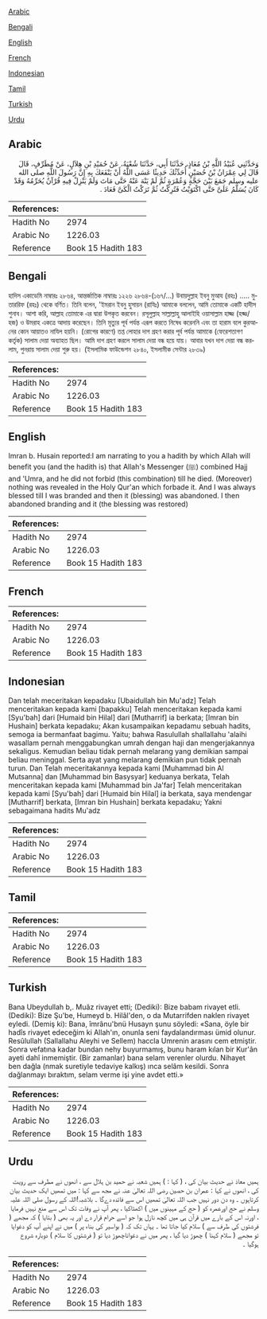 [Arabic](#arabic)

[Bengali](#bengali)

[English](#english)

[French](#french)

[Indonesian](#indonesian)

[Tamil](#tamil)

[Turkish](#turkish)

[Urdu](#urdu)

## Arabic


<div dir="rtl" lang="ar" style={{fontSize:'larger',backgroundColor:'#f8f9fa',padding:20}}>
وَحَدَّثَنِي عُبَيْدُ اللَّهِ بْنُ مُعَاذٍ، حَدَّثَنَا أَبِي، حَدَّثَنَا شُعْبَةُ، عَنْ حُمَيْدِ بْنِ هِلاَلٍ، عَنْ مُطَرِّفٍ، قَالَ قَالَ لِي عِمْرَانُ بْنُ حُصَيْنٍ أُحَدِّثُكَ حَدِيثًا عَسَى اللَّهُ أَنْ يَنْفَعَكَ بِهِ إِنَّ رَسُولَ اللَّهِ صلى الله عليه وسلم جَمَعَ بَيْنَ حَجَّةٍ وَعُمْرَةٍ ثُمَّ لَمْ يَنْهَ عَنْهُ حَتَّى مَاتَ وَلَمْ يَنْزِلْ فِيهِ قُرْآنٌ يُحَرِّمُهُ وَقَدْ كَانَ يُسَلَّمُ عَلَىَّ حَتَّى اكْتَوَيْتُ فَتُرِكْتُ ثُمَّ تَرَكْتُ الْكَىَّ فَعَادَ ‏.‏
</div>
<div style={{backgroundColor:'#f8f9fa',padding:20, marginBottom: 10}}><table> <thead> <tr> <th>References:</th> <th></th> </tr> </thead> <tbody><tr><td>Hadith No</td><td>2974</td></tr><tr><td>Arabic No</td><td>1226.03</td></tr><tr><td>Reference</td><td>Book 15 Hadith 183</td></tr></tbody></table></div>

## Bengali


<div dir="ltr" lang="bn" style={{fontSize:'larger',backgroundColor:'#f8f9fa',padding:20}}>
হাদিস একাডেমি নাম্বারঃ ২৮৬৪, আন্তর্জাতিক নাম্বারঃ ১২২৬ ২৮৬৪-(১৬৭/...) উবায়দুল্লাহ ইবনু মুআয (রহঃ) ..... মুতাররিফ (রহঃ) থেকে বর্ণিত। তিনি বলেন, 'ইমরান ইবনু হুসায়ন (রাযিঃ) আমাকে বললেন, আমি তোমাকে একটি হাদীস শুনাব। আশা করি, আল্লাহ তোমাকে এর দ্বারা উপকৃত করবেন। রসূলুল্লাহ সাল্লাল্লাহু আলাইহি ওয়াসাল্লাম হাজ্জ (হজ্জ/হজ) ও উমরাহ একত্রে আদায় করেছেন। তিনি মৃত্যুর পূর্ব পর্যন্ত এরূপ করতে নিষেধ করেননি এবং তা হারাম বলে কুরআনের কোন আয়াতও নাযিল হয়নি। (রোগের কারণে) তপ্ত লোহার দাগ গ্রহণ করার পূর্ব পর্যন্ত আমাকে (ফেরেশতাগণ কর্তৃক) সালাম দেয়া অব্যাহত ছিল। আমি দাগ গ্রহণ করলে সালাম দেয়া বন্ধ হয়ে যায়। আবার যখন দাগ দেয়া বন্ধ করলাম, পুনরায় সালাম দেয়া শুরু হয়। (ইসলামিক ফাউন্ডেশন ২৮৪০, ইসলামীক সেন্টার ২৮৩৯)
</div>
<div style={{backgroundColor:'#f8f9fa',padding:20, marginBottom: 10}}><table> <thead> <tr> <th>References:</th> <th></th> </tr> </thead> <tbody><tr><td>Hadith No</td><td>2974</td></tr><tr><td>Arabic No</td><td>1226.03</td></tr><tr><td>Reference</td><td>Book 15 Hadith 183</td></tr></tbody></table></div>

## English


<div dir="ltr" lang="en" style={{fontSize:'larger',backgroundColor:'#f8f9fa',padding:20}}>
Imran b. Husain reported:I am narrating to you a hadith by which Allah will benefit you (and the hadith is) that Allah's Messenger (ﷺ) combined Hajj and 'Umra, and he did not forbid (this combination) till he died. (Moreover) nothing was revealed in the Holy Qur'an which forbade it. And I was always blessed till I was branded and then it (blessing) was abandoned. I then abandoned branding and it (the blessing was restored)
</div>
<div style={{backgroundColor:'#f8f9fa',padding:20, marginBottom: 10}}><table> <thead> <tr> <th>References:</th> <th></th> </tr> </thead> <tbody><tr><td>Hadith No</td><td>2974</td></tr><tr><td>Arabic No</td><td>1226.03</td></tr><tr><td>Reference</td><td>Book 15 Hadith 183</td></tr></tbody></table></div>

## French


<div dir="ltr" lang="fr" style={{fontSize:'larger',backgroundColor:'#f8f9fa',padding:20}}>

</div>
<div style={{backgroundColor:'#f8f9fa',padding:20, marginBottom: 10}}><table> <thead> <tr> <th>References:</th> <th></th> </tr> </thead> <tbody><tr><td>Hadith No</td><td>2974</td></tr><tr><td>Arabic No</td><td>1226.03</td></tr><tr><td>Reference</td><td>Book 15 Hadith 183</td></tr></tbody></table></div>

## Indonesian


<div dir="ltr" lang="id" style={{fontSize:'larger',backgroundColor:'#f8f9fa',padding:20}}>
Dan telah meceritakan kepadaku [Ubaidullah bin Mu'adz] Telah menceritakan kepada kami [bapakku] Telah menceritakan kepada kami [Syu'bah] dari [Humaid bin Hilal] dari [Mutharrif] ia berkata; [Imran bin Hushain] berkata kepadaku; Akan kusampaikan kepadamu sebuah hadits, semoga ia bermanfaat bagimu. Yaitu; bahwa Rasulullah shallallahu 'alaihi wasallam pernah menggabungkan umrah dengan haji dan mengerjakannya sekaligus. Kemudian beliau tidak pernah melarang yang demikian sampai beliau meninggal. Serta ayat yang melarang demikian pun tidak pernah turun. Dan Telah meceritakannya kepada kami [Muhammad bin Al Mutsanna] dan [Muhammad bin Basysyar] keduanya berkata, Telah menceritakan kepada kami [Muhammad bin Ja'far] Telah menceritakan kepada kami [Syu'bah] dari [Humaid bin Hilal] ia berkata, saya mendengar [Mutharrif] berkata, [Imran bin Hushain] berkata kepadaku; Yakni sebagaimana hadits Mu'adz
</div>
<div style={{backgroundColor:'#f8f9fa',padding:20, marginBottom: 10}}><table> <thead> <tr> <th>References:</th> <th></th> </tr> </thead> <tbody><tr><td>Hadith No</td><td>2974</td></tr><tr><td>Arabic No</td><td>1226.03</td></tr><tr><td>Reference</td><td>Book 15 Hadith 183</td></tr></tbody></table></div>

## Tamil


<div dir="ltr" lang="ta" style={{fontSize:'larger',backgroundColor:'#f8f9fa',padding:20}}>

</div>
<div style={{backgroundColor:'#f8f9fa',padding:20, marginBottom: 10}}><table> <thead> <tr> <th>References:</th> <th></th> </tr> </thead> <tbody><tr><td>Hadith No</td><td>2974</td></tr><tr><td>Arabic No</td><td>1226.03</td></tr><tr><td>Reference</td><td>Book 15 Hadith 183</td></tr></tbody></table></div>

## Turkish


<div dir="ltr" lang="tr" style={{fontSize:'larger',backgroundColor:'#f8f9fa',padding:20}}>
Bana Ubeydullah b,. Muâz rivayet etti; (Dediki): Bize babam rivayet etli. (Dediki): Bize Şu'be, Humeyd b. Hilâl'den, o da Mutarrifden naklen rivayet eyledi. (Demiş ki): Bana, îmrânu'bnü Husayn şunu söyledi: «Sana, öyle bir hadîs rivayet edeceğim ki Allah'ın, onunla seni faydalandırması ümid olunur. Resûlullah (Sallallahu Aleyhi ve Sellem) haccla Umrenin arasını cem etmiştir. Sonra vefatına kadar bundan nehy buyurmamış, bunu haram kılan bir Kur'ân ayeti dahî inmemiştir. (Bir zamanlar) bana selam verenler olurdu. Nihayet ben dağla (nmak suretiyle tedaviye kalkış) ınca selâm kesildi. Sonra dağlanmayı bıraktım, selam verme işi yine avdet etti.»
</div>
<div style={{backgroundColor:'#f8f9fa',padding:20, marginBottom: 10}}><table> <thead> <tr> <th>References:</th> <th></th> </tr> </thead> <tbody><tr><td>Hadith No</td><td>2974</td></tr><tr><td>Arabic No</td><td>1226.03</td></tr><tr><td>Reference</td><td>Book 15 Hadith 183</td></tr></tbody></table></div>

## Urdu


<div dir="rtl" lang="ur" style={{fontSize:'larger',backgroundColor:'#f8f9fa',padding:20}}>
ہمیں معاذ نے حدیث بیان کی ، ( کہا : ) ہمیں شعبہ نے حمید بن ہلال سے ، انھوں نے مطرف سے رویت کی ، انھوں نے کہا : عمران بن حصین رضی اللہ تعالیٰ عنہ نے مجھ سے کہا : میں تمھیں ایک حدیث بیان کرتاہوں ۔ وہ دن دور نہیں جب اللہ تعالیٰ تمھیں اس سے فائدہ دےگا ۔ بلاشبہ!اللہ کے رسول صلی اللہ علیہ وسلم نے حج اورعمرہ کو ( حج کے مہینوں میں ) اکھٹاکیا ، پھر آپ نے وفات تک اس سے منع نہیں فرمایا ، اورنہ اس کے بارے میں قرآن ہی میں کچھ نازل ہوا جو اسے حرام قرار دے اور یہ بھی ( بتایا ) کہ مجھے ( فرشتوں کی طرف سے ) سلام کیا جاتا تھا ۔ یہاں تک کہ ( بواسیر کی بناء پر ) میں نے اپنے آپ کو دغوایا تو مجھے ( سلام کہنا ) چھوڑ دیا گیا ، پھر میں نے دغواناچھوڑ دیا تو ( فرشتوں کا سلام ) دوبارہ شروع ہوگیا ۔
</div>
<div style={{backgroundColor:'#f8f9fa',padding:20, marginBottom: 10}}><table> <thead> <tr> <th>References:</th> <th></th> </tr> </thead> <tbody><tr><td>Hadith No</td><td>2974</td></tr><tr><td>Arabic No</td><td>1226.03</td></tr><tr><td>Reference</td><td>Book 15 Hadith 183</td></tr></tbody></table></div>